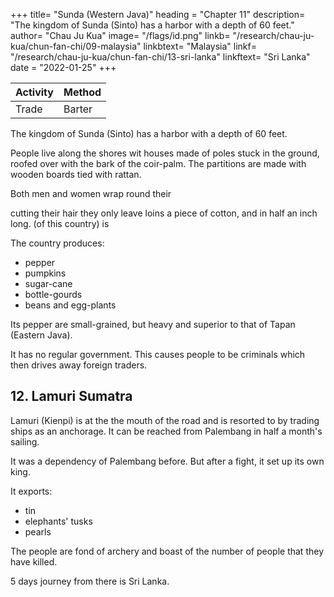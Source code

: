+++
title= "Sunda (Western Java)"
heading = "Chapter 11"
description= "The kingdom of Sunda (Sinto) has a harbor with a depth of 60 feet." 
author= "Chau Ju Kua"
image= "/flags/id.png"
linkb= "/research/chau-ju-kua/chun-fan-chi/09-malaysia"
linkbtext= "Malaysia"
linkf= "/research/chau-ju-kua/chun-fan-chi/13-sri-lanka"
linkftext= "Sri Lanka"
date = "2022-01-25"
+++


Activity | Method 
--- | ---
Trade | Barter


The kingdom of Sunda (Sinto) has a harbor with a depth of 60 feet. 

People live along the shores wit houses made of poles stuck in the ground, roofed over with the bark of the coir-palm. The partitions are made with wooden boards tied with rattan. 

Both men and women wrap round their

cutting their hair they only leave
loins a piece of cotton,
and in
half an inch long.
(of this country) is 

The country produces:
- pepper
- pumpkins
- sugar-cane
- bottle-gourds
- beans and egg-plants

Its pepper are small-grained, but heavy and superior to that of Tapan (Eastern Java). 

It has no regular government. This causes people to be criminals which then drives away foreign traders.

<!-- Notes.
1)
W.
In the chapter on Su-ki-tan (infra, Ch.
on Sin-t'o and to the E.
XV) our
author says that Sukitan confined to the
adjoined Ta-pan (Tuhan). In another passage (infra, Pt.
our author states that Su-ki-tan, Ta-pan, Pai-hua-yuan, Ma-tung and Sin-t'o
it
5 places in Sho-p'o. In a footnote
yUan
does not appear), the
—
name
(infra p. 84,
whether by the author or
II.
Ch.
XXVII)
are
(^ Li |^)
T'iau-
his editor
and there seems
no doubt that the western portion of the island of Java is meant; it would even appear that
Sin-t'o must have extended well to the E. of Java, for our author has told us previously that
San-fo-ts'i extended as far E. as Jung-ya-lu in the present district of Surabaya, although it is
10 difficult to reconcile this with our author's remark that Sukitan
was con-
a portion of ShS-p'o
terminous ou the W. with Jung-ya-lu
or Ta-pan as it was also called. Schlegel, T'oung-
of this country
is
written Sun-t'a
pao, 2" ser. II, 136, 137 tried to locate Sin-t'o in Sumatra, because he found there several places
called Sindar, Sindur, Sintu and Sindu. See also Gerini, Kesearches,
450—456; 628.
Nipa palm, not coir palm, leaves are universally used by the Malays for thatching.
3) Cra'wfurd, op. cit., I, 482, says that Java produces the worst pepper in the Archipel-
Maffei, Istorie dell' Indie Orientali, I, 275 (as quoted by Gerini, Researches, 453, note)
2)
15
ago.
speaks of the «pepe molto eccellenti» of Sunda.
The people of Sunda resisted for a long time the power of the Javanese, and were only
reduced by Kaden Panka, who ascended the throne in 1156 and transferred his capital to
20 Pajajaran in the west of the island for the purpose of subduing and keeping under control the
people of Sunda. This prince is reported to have introduced rice culture into Sunda. See Lassen,
4)
finally
Indische Alterthumsk. IV, 476. It seems likely that the absence of any regular government, to
which our author refers, may have been a result of the war going on at the time to which this
notice of Sunda relates, some fifty years earlier than the time at which C h a u wrote. It also explains
25 the absence of any mention of rice among the native products of this part of Java. Crawfurd,
however (op. cit. I, 358). considers rice «an indigenous product in the Archipelago and its culture
and that one improved tribe taught and disseminated that art».
a native art
 -->



## 12. Lamuri Sumatra

Lamuri (Kienpi) is at the the mouth of the road and is resorted to by trading ships as an anchorage. It can be reached from Palembang in half a month's sailing. 

It was a dependency of Palembang before. But after a fight, it set up its own king. 

It exports:
- tin
- elephants' tusks
- pearls

The people are fond of archery and boast of the number of people that they have killed.

5 days journey from there is Sri Lanka.


<!-- Notes.
modern Kampar on the E. coast of
of the Majapahit empire.
dependency
Sumatra. Kamp6 is mentioned in the fifteenth century as a
quoting
the Sung-shi, 489,
XLIII,
etc.
Record,
Pelliot, B. E. F. E. 0. IV, 344. Takakusu,
1)
Kampei
or
Kampe
read the name wrongly
of the Javanese histories, the
I.an-pi,
and
identified it with Djamhi.
Marsden (op.
Ch6u K'il-fei,
does not admit of doubt.
cit.
identification with
The
Kampar W.
288) appears to place
Kampar
5
of San-fo-t'si and
2,13 says «The kingdom of Kien-pi comes every year to
E. of the Eakan river.
trade in this country (of Ku-lin) elephants and cattle, and the Ta-shi (Arabs) deal in horses.
Formerly they used to come to this kingdom to sell goods». This, and the indications furnished by
our author, would lead us to extend Kien-pi to near the N. W. extremity of Sumatra. On the 10
other hand the existence of tin in Kien-pi points to the E. part of the island; Cr awfurd (History,
etc., Ill, 450) says that in geographical distribution tin is confined to the island of Banca, the
islets on the coasts, with Junk Ceylon.
Probably the people made notches on the backs of their swords or on the scabbards of
15
the number of persons they had killed, or the number of heads they- had taken. -->
